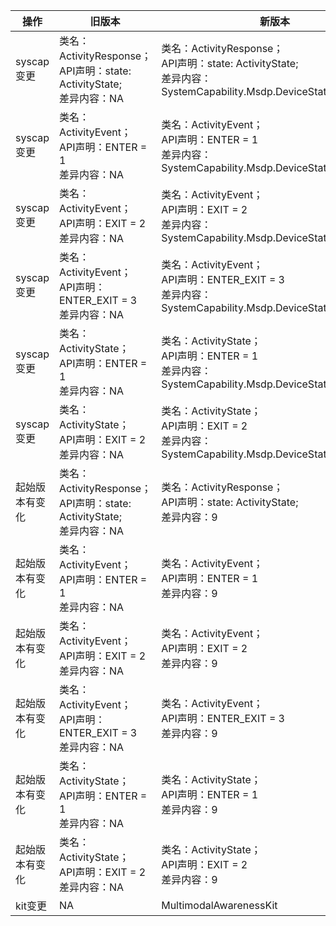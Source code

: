 | 操作 | 旧版本 | 新版本 | d.ts文件 |
| ---- | ------ | ------ | -------- |
|syscap变更|类名：ActivityResponse；<br>API声明：state: ActivityState;<br>差异内容：NA|类名：ActivityResponse；<br>API声明：state: ActivityState;<br>差异内容：SystemCapability.Msdp.DeviceStatus.Stationary|api/@ohos.stationary.d.ts|
|syscap变更|类名：ActivityEvent；<br>API声明：ENTER = 1<br>差异内容：NA|类名：ActivityEvent；<br>API声明：ENTER = 1<br>差异内容：SystemCapability.Msdp.DeviceStatus.Stationary|api/@ohos.stationary.d.ts|
|syscap变更|类名：ActivityEvent；<br>API声明：EXIT = 2<br>差异内容：NA|类名：ActivityEvent；<br>API声明：EXIT = 2<br>差异内容：SystemCapability.Msdp.DeviceStatus.Stationary|api/@ohos.stationary.d.ts|
|syscap变更|类名：ActivityEvent；<br>API声明：ENTER_EXIT = 3<br>差异内容：NA|类名：ActivityEvent；<br>API声明：ENTER_EXIT = 3<br>差异内容：SystemCapability.Msdp.DeviceStatus.Stationary|api/@ohos.stationary.d.ts|
|syscap变更|类名：ActivityState；<br>API声明：ENTER = 1<br>差异内容：NA|类名：ActivityState；<br>API声明：ENTER = 1<br>差异内容：SystemCapability.Msdp.DeviceStatus.Stationary|api/@ohos.stationary.d.ts|
|syscap变更|类名：ActivityState；<br>API声明：EXIT = 2<br>差异内容：NA|类名：ActivityState；<br>API声明：EXIT = 2<br>差异内容：SystemCapability.Msdp.DeviceStatus.Stationary|api/@ohos.stationary.d.ts|
|起始版本有变化|类名：ActivityResponse；<br>API声明：state: ActivityState;<br>差异内容：NA|类名：ActivityResponse；<br>API声明：state: ActivityState;<br>差异内容：9|api/@ohos.stationary.d.ts|
|起始版本有变化|类名：ActivityEvent；<br>API声明：ENTER = 1<br>差异内容：NA|类名：ActivityEvent；<br>API声明：ENTER = 1<br>差异内容：9|api/@ohos.stationary.d.ts|
|起始版本有变化|类名：ActivityEvent；<br>API声明：EXIT = 2<br>差异内容：NA|类名：ActivityEvent；<br>API声明：EXIT = 2<br>差异内容：9|api/@ohos.stationary.d.ts|
|起始版本有变化|类名：ActivityEvent；<br>API声明：ENTER_EXIT = 3<br>差异内容：NA|类名：ActivityEvent；<br>API声明：ENTER_EXIT = 3<br>差异内容：9|api/@ohos.stationary.d.ts|
|起始版本有变化|类名：ActivityState；<br>API声明：ENTER = 1<br>差异内容：NA|类名：ActivityState；<br>API声明：ENTER = 1<br>差异内容：9|api/@ohos.stationary.d.ts|
|起始版本有变化|类名：ActivityState；<br>API声明：EXIT = 2<br>差异内容：NA|类名：ActivityState；<br>API声明：EXIT = 2<br>差异内容：9|api/@ohos.stationary.d.ts|
|kit变更|NA|MultimodalAwarenessKit|api/@ohos.stationary.d.ts|
